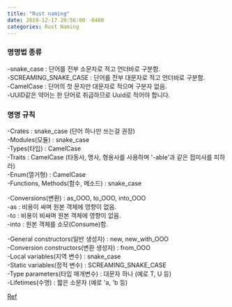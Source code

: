 ```yaml
---
title: "Rust naming"
date: 2019-12-17 20:56:00 -0400
categories: Rust Naming
---
```

### 명명법 종류

-snake_case : 단어를 전부 소문자로 적고 언더바로 구분함.  
-SCREAMING_SNAKE_CASE : 단어를 전부 대문자로 적고 언더바로 구분함.  
-CamelCase : 단어의 첫 문자만 대문자로 적으며 구분자 없음.  
	-UUID같은 약어는 한 단어로 취급하므로 Uuid로 적어야 합니다.  


### 명명 규칙

-Crates : snake_case (단어 하나만 쓰는걸 권장)  
-Modules(모듈) : snake_case  
-Types(타입) : CamelCase  
-Traits : CamelCase (타동사, 명사, 형용사를 사용하며 '-able'과 같은 접미사를 피하라)  
-Enum(열거형) : CamelCase  
-Functions, Methods(함수, 메소드) : snake_case  

-Conversions(변환) : as_OOO, to_OOO, into_OOO  
	-as : 비용이 싸며 원본 객체에 영향이 없음.  
	-to : 비용이 비싸며 원본 객체에 영향이 없음.  
	-into : 원본 객체를 소모(Consume)함.  
		
-General constructors(일반 생성자) : new, new_with_OOO  
-Conversion constructors(변환 생성자) : from_OOO  
-Local variables(지역 변수) : snake_case  
-Static variables(정적 변수) : SCREAMING_SNAKE_CASE  
-Type parameters(타입 매개변수) : 대문자 하나 (예로 T, U 등)  
-Lifetimes(수명) : 짧은 소문자 (예로 'a, 'b 등)

    
[Ref](https://neurowhai.tistory.com/69)
